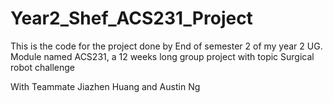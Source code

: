 # Year2_Shef_ACS231_Project
This is the code for the project done by End of semester 2 of my year 2 UG. Module named ACS231, a 12 weeks long group project with topic Surgical robot challenge



With Teammate Jiazhen Huang and Austin Ng
